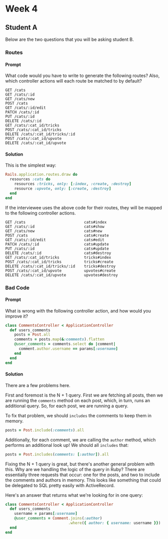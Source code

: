 # Week 4

## Student A

Below are the two questions that you will be asking student B.

### Routes

#### Prompt

What code would you have to write to generate the following routes?
Also, which controller actions will each route be matched to by default?

```
GET /cats
GET /cats/:id
GET /cats/new
POST /cats
GET /cats/:id/edit
PATCH /cats/:id
PUT /cats/:id
DELETE /cats/:id
GET /cats/:cat_id/tricks
POST /cats/:cat_id/tricks
DELETE /cats/:cat_id/tricks/:id
POST /cats/:cat_id/upvote
DELETE /cats/:cat_id/upvote
```

#### Solution

This is the simplest way:

```ruby
Rails.application.routes.draw do
  resources :cats do
    resources :tricks, only: [:index, :create, :destroy]
    resource :upvote, only: [:create, :destroy]
  end
end
```

If the interviewee uses the above code for their routes, they will be
mapped to the following controller actions.

```
GET /cats                          cats#index
GET /cats/:id                      cats#show
GET /cats/new                      cats#new
POST /cats                         cats#create
GET /cats/:id/edit                 cats#edit
PATCH /cats/:id                    cats#update
PUT /cats/:id                      cats#update
DELETE /cats/:id                   cats#destroy
GET /cats/:cat_id/tricks           tricks#index
POST /cats/:cat_id/tricks          tricks#create
DELETE /cats/:cat_id/tricks/:id    tricks#destroy
POST /cats/:cat_id/upvote          upvotes#create
DELETE /cats/:cat_id/upvote        upvotes#destroy
```

### Bad Code

#### Prompt

What is wrong with the following controller action, and how would you
improve it?

``` ruby
class CommentsController < ApplicationController
  def users_comments
    posts = Post.all
    comments = posts.map(&:comments).flatten
    @user_comments = comments.select do |comment|
      comment.author.username == params[:username]
    end
  end
end
```

#### Solution

There are a few problems here.

First and foremost is the N + 1 query. First we are fetching all posts,
then we are running the `comments` method on each post, which, in turn,
runs an additional query. So, for each post, we are running a query.

To fix that problem, we should `includes` the comments to keep them in
memory.

``` ruby
posts = Post.include(:comments).all
```

Additionally, for each comment, we are calling the `author` method,
which performs an additional look up! We should all `includes` that:

``` ruby
posts = Post.includes(comments: [:author]).all
```

Fixing the N + 1 query is great, but there's another general problem
with this. Why are we handling the logic of the query in Ruby? There are
essentially three requests that occur: one for the posts, and two to
include the comments and authors in memory. This looks like something
that could be delegated to SQL pretty easily with ActiveRecord.

Here's an answer that returns what we're looking for in one query:

``` ruby
class CommentsController < ApplicationController
  def users_comments
    username = params[:username]
    @user_comments = Comment.joins(:author)
                            .where({ author: { username: username }})
  end
end
```
